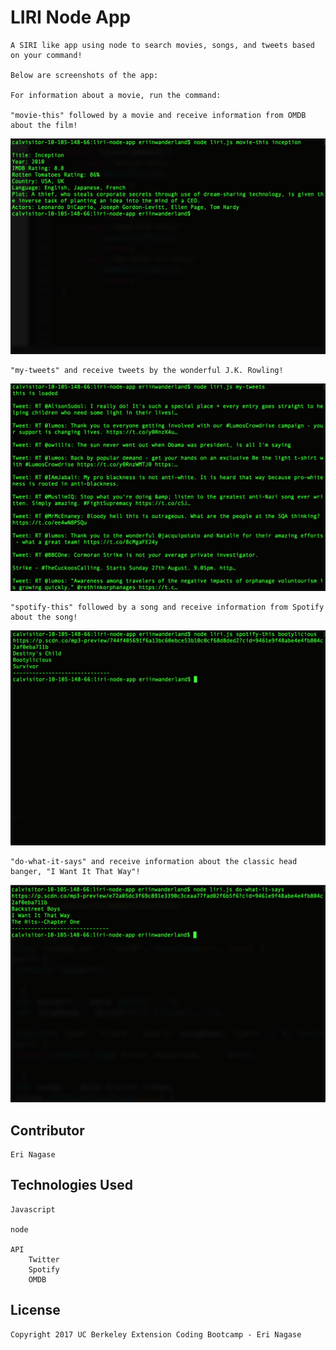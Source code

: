 # LIRI Node App

	A SIRI like app using node to search movies, songs, and tweets based on your command!  

	Below are screenshots of the app: 

	For information about a movie, run the command: 

	"movie-this" followed by a movie and receive information from OMDB about the film!
![Image of movie-this](liri.png)

	"my-tweets" and receive tweets by the wonderful J.K. Rowling!
![Image of my-tweets](liri1.png)

	"spotify-this" followed by a song and receive information from Spotify about the song!
![Image of spotify-this](liri2.png)

	"do-what-it-says" and receive information about the classic head banger, "I Want It That Way"!
![Image of do-what-it-says](liri3.png)

## Contributor

	Eri Nagase

## Technologies Used
	
	Javascript

	node

	API
		Twitter
		Spotify
		OMDB

## License
	Copyright 2017 UC Berkeley Extension Coding Bootcamp - Eri Nagase